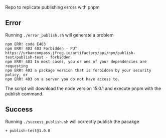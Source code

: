 Repo to replicate publishing errors with pnpm

## Error

Running `./error_publish.sh` will generate a problem
```
npm ERR! code E403
npm ERR! 403 403 Forbidden - PUT https://urbancompass.jfrog.io/artifactory/api/npm/publish-test/publish-test - forbidden
npm ERR! 403 In most cases, you or one of your dependencies are requesting
npm ERR! 403 a package version that is forbidden by your security policy, or
npm ERR! 403 on a server you do not have access to.
```

The script will download the node version 15.0.1 and execute pnpm with the publish command.

## Success

Running `./success_publish.sh` will correctly publish the pacakge

```
+ publish-test@1.0.0
```